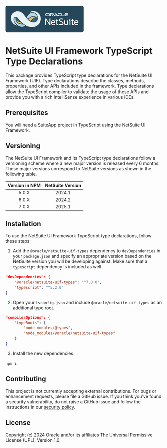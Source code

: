<p align="left"><a href="#"><img width="250" src="Netsuite-logo-ocean-150-bg.png"></a></p>

# NetSuite UI Framework TypeScript Type Declarations
This package provides TypeScript type declarations for the NetSuite UI Framework (UIF). Type declarations describe the
classes, methods, properties, and other APIs included in the framework. Type declarations allow the TypeScript compiler to validate the usage of these APIs and provide you with a rich IntelliSense experience in various IDEs.

## Prerequisites
You will need a SuiteApp project in TypeScript using the NetSuite UI Framework.

## Versioning
The NetSuite UI Framework and its TypeScript type declarations follow a versioning scheme where a new major version is released every 6 months. These major versions correspond to NetSuite versions as shown in the following table.

| Version in NPM | NetSuite Version |
|:--------------:|:----------------:|
|     5.0.X      |      2024.1      |
|     6.0.X      |      2024.2      |
|     7.0.X      |      2025.1      |

## Installation
To use the NetSuite UI Framework TypeScript type declarations, follow these steps:
1. Add the `@oracle/netsuite-uif-types` dependency to `devDependencies` in your `package.json` and specify an appropriate version based on the NetSuite version you will be developing against. Make sure that a `typescript` dependency is included as well.
```json
"devDependencies": {
    "@oracle/netsuite-uif-types": "^7.0.0",
    "typescript": "^5.2.0"
}
```
2. Open your `tsconfig.json` and include `@oracle/netsuite-uif-types` as an additional type root.
```json
"compilerOptions": {
    "typeRoots": {
        "node_modules/@types",
        "node_modules/@oracle/netsuite-uif-types"
    }
}
```
3. Install the new dependencies.
```shell
npm i
```

## Contributing
This project is not currently accepting external contributions. For bugs or enhancement requests, please file a GitHub issue. If you think you’ve found a security vulnerability, do not raise a GitHub issue and follow the instructions in our [security policy](https://github.com/oracle/netsuite-suitecloud-sdk/blob/master/SECURITY.md).

## License
Copyright (c) 2024 Oracle and/or its affiliates The Universal Permissive License (UPL), Version 1.0.
